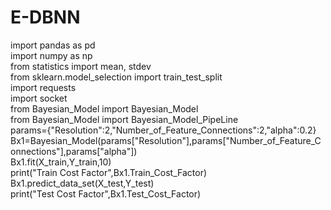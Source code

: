 # E-DBNN
import pandas as pd <br />
import numpy as np <br />
from statistics import mean, stdev <br />
from sklearn.model_selection import train_test_split <br />
import requests <br />
import socket  <br />
from Bayesian_Model import Bayesian_Model <br />
from Bayesian_Model import Bayesian_Model_PipeLine <br />
params={"Resolution":2,"Number_of_Feature_Connections":2,"alpha":0.2} <br />
Bx1=Bayesian_Model(params["Resolution"],params["Number_of_Feature_Connections"],params["alpha"]) <br />
Bx1.fit(X_train,Y_train,10) <br />
print("Train Cost Factor",Bx1.Train_Cost_Factor) <br />
Bx1.predict_data_set(X_test,Y_test) <br />
print("Test Cost Factor",Bx1.Test_Cost_Factor)<br />

